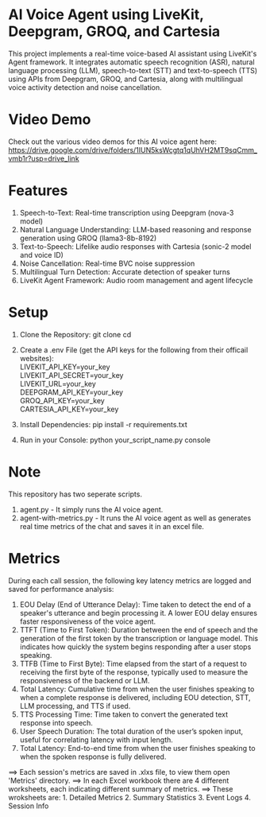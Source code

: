 # AI Voice Agent using LiveKit, Deepgram, GROQ, and Cartesia
This project implements a real-time voice-based AI assistant using LiveKit's Agent framework. It integrates automatic speech recognition (ASR), natural language processing (LLM), speech-to-text (STT) and text-to-speech (TTS) using APIs from Deepgram, GROQ, and Cartesia, along with multilingual voice activity detection and noise cancellation.

# Video Demo
Check out the various video demos for this AI voice agent here: 
https://drive.google.com/drive/folders/1IUN5ksWcgtq1qUhVH2MT9sqCmm_vmb1r?usp=drive_link

# Features
1. Speech-to-Text: Real-time transcription using Deepgram (nova-3 model)
2. Natural Language Understanding: LLM-based reasoning and response generation using GROQ (llama3-8b-8192)
3. Text-to-Speech: Lifelike audio responses with Cartesia (sonic-2 model and voice ID)
4. Noise Cancellation: Real-time BVC noise suppression
5. Multilingual Turn Detection: Accurate detection of speaker turns
6. LiveKit Agent Framework: Audio room management and agent lifecycle

# Setup
1. Clone the Repository:
   git clone <your-repo-url>
   cd <your-repo-directory>

2. Create a .env File (get the API keys for the following from their officail websites):<br/>
   LIVEKIT_API_KEY=your_key<br/>
   LIVEKIT_API_SECRET=your_key<br/>
   LIVEKIT_URL=your_key<br/>
   DEEPGRAM_API_KEY=your_key<br/>
   GROQ_API_KEY=your_key<br/>
   CARTESIA_API_KEY=your_key

4. Install Dependencies:
   pip install -r requirements.txt

5. Run in your Console:
   python your_script_name.py console

# Note
This repository has two seperate scripts.
1. agent.py - It simply runs the AI voice agent.
2. agent-with-metrics.py - It runs the AI voice agent as well as generates real time metrics of the chat and saves it in an excel file.

# Metrics
During each call session, the following key latency metrics are logged and saved for performance analysis:
1. EOU Delay (End of Utterance Delay):
   Time taken to detect the end of a speaker's utterance and begin processing it. A lower EOU delay ensures faster responsiveness of the voice agent.
2. TTFT (Time to First Token):
   Duration between the end of speech and the generation of the first token by the transcription or language model. This indicates how quickly the system begins responding after a user stops speaking.
3. TTFB (Time to First Byte):
   Time elapsed from the start of a request to receiving the first byte of the response, typically used to measure the responsiveness of the backend or LLM.
4. Total Latency:
   Cumulative time from when the user finishes speaking to when a complete response is delivered, including EOU detection, STT, LLM processing, and TTS if used.
5. TTS Processing Time:
   Time taken to convert the generated text response into speech.
6. User Speech Duration:
   The total duration of the user’s spoken input, useful for correlating latency with input length.
7. Total Latency:
   End-to-end time from when the user finishes speaking to when the spoken response is fully delivered.

==> Each session's metrics are saved in .xlxs file, to view them open 'Metrics' directory.
==> In each Excel workbook there are 4 different worksheets, each indicating different summary of metrics.
==> These wroksheets are:
    1. Detailed Metrics
    2. Summary Statistics
    3. Event Logs
    4. Session Info
